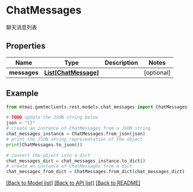 # ChatMessages

聊天消息列表

## Properties

Name | Type | Description | Notes
------------ | ------------- | ------------- | -------------
**messages** | [**List[ChatMessage]**](ChatMessage.md) |  | [optional] 

## Example

```python
from mtmai.gomtmclients.rest.models.chat_messages import ChatMessages

# TODO update the JSON string below
json = "{}"
# create an instance of ChatMessages from a JSON string
chat_messages_instance = ChatMessages.from_json(json)
# print the JSON string representation of the object
print(ChatMessages.to_json())

# convert the object into a dict
chat_messages_dict = chat_messages_instance.to_dict()
# create an instance of ChatMessages from a dict
chat_messages_from_dict = ChatMessages.from_dict(chat_messages_dict)
```
[[Back to Model list]](../README.md#documentation-for-models) [[Back to API list]](../README.md#documentation-for-api-endpoints) [[Back to README]](../README.md)


